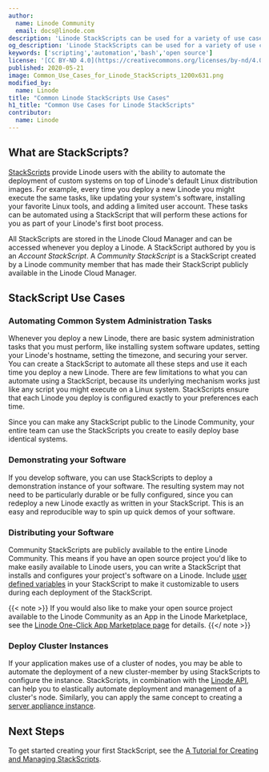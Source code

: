 ```yaml
---
author:
  name: Linode Community
  email: docs@linode.com
description: 'Linode StackScripts can be used for a variety of use cases. This guide covers some of the more common use cases, like automating common system adminstration tasks, demonstrating your software, distributing your software, or deploying cluster instances. There are few limitations to what you can automate using a StackScript, because its underlying mechanism works just like any script you might execute on a Linux system.'
og_description: 'Linode StackScripts can be used for a variety of use cases. This guide covers some of the more common use cases, like automating common system adminstration tasks, demonstrating your software, distributing your software, or deploying cluster instances. There are few limitations to what you can automate using a StackScript, because its underlying mechanism works just like any script you might execute on a Linux system.'
keywords: ['scripting','automation','bash','open source']
license: '[CC BY-ND 4.0](https://creativecommons.org/licenses/by-nd/4.0)'
published: 2020-05-21
image: Common_Use_Cases_for_Linode_StackScripts_1200x631.png
modified_by:
  name: Linode
title: "Common Linode StackScripts Use Cases"
h1_title: "Common Use Cases for Linode StackScripts"
contributor:
  name: Linode
---
```

## What are StackScripts?

[StackScripts](http://linode.com/stackscripts/) provide Linode users with the ability to automate the deployment of custom systems on top of Linode's default Linux distribution images. For example, every time you deploy a new Linode you might execute the same tasks, like updating your system's software, installing your favorite Linux tools, and adding a limited user account. These tasks can be automated using a StackScript that will perform these actions for you as part of your Linode's first boot process.

All StackScripts are stored in the Linode Cloud Manager and can be accessed whenever you deploy a Linode. A StackScript authored by you is an *Account StackScript*. A *Community StackScript* is a StackScript created by a Linode community member that has made their StackScript publicly available in the Linode Cloud Manager.

## StackScript Use Cases

### Automating Common System Administration Tasks

Whenever you deploy a new Linode, there are basic system administration tasks that you must perform, like installing system software updates, setting your Linode's hostname, setting the timezone, and securing your server. You can create a StackScript to automate all these steps and use it each time you deploy a new Linode. There are few limitations to what you can automate using a StackScript, because its underlying mechanism works just like any script you might execute on a Linux system. StackScripts ensure that each Linode you deploy is configured exactly to your preferences each time.

Since you can make any StackScript public to the Linode Community, your entire team can use the StackScripts you create to easily deploy base identical systems.

### Demonstrating your Software

If you develop software, you can use StackScripts to deploy a demonstration instance of your software. The resulting system may not need to be particularly durable or be fully configured, since you can redeploy a new Linode exactly as written in your StackScript. This is an easy and reproducible way to spin up quick demos of your software.

### Distributing your Software

Community StackScripts are publicly available to the entire Linode Community. This means if you have an open source project you'd like to make easily available to Linode users, you can write a StackScript that installs and configures your project's software on a Linode. Include [user defined variables](/docs/platform/stackscripts/writing-scripts-for-use-with-linode-stackscripts-a-tutorial/#user-defined-fields-udfs) in your StackScript to make it customizable to users during each deployment of the StackScript.

{{< note >}}
If you would also like to make your open source project available to the Linode Community as an App in the Linode Marketplace, see the [Linode One-Click App Marketplace page](https://www.linode.com/marketplace/) for details.
{{</ note >}}

### Deploy Cluster Instances

If your application makes use of a cluster of nodes, you may be able to automate the deployment of a new cluster-member by using StackScripts to configure the instance. StackScripts, in combination with the [Linode API](https://developers.linode.com/api/v4), can help you to elastically automate deployment and management of a cluster's node. Similarly, you can apply the same concept to creating a [server appliance instance](https://en.wikipedia.org/wiki/Computer_appliance).

## Next Steps

To get started creating your first StackScript, see the [A Tutorial for Creating and Managing StackScripts](/docs/platform/stackscripts/creating-and-managing-stackscripts-a-tutorial/).